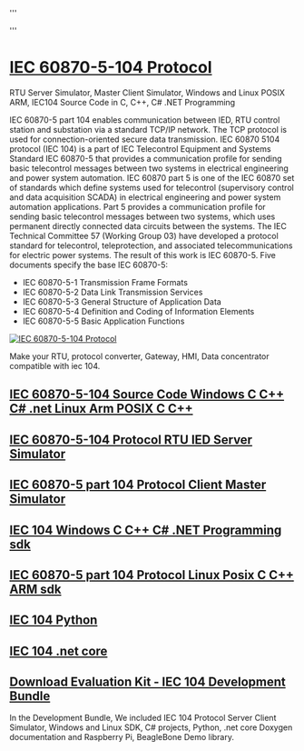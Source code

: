 '''
<script type="application/ld+json">
{
  "@context" : "http://schema.org",
  "@type" : "Product",
  "brand": {
        "@type": "Brand",
        "name": "IEC 60870-5-104 Protocol"
      },
  "name" : "IEC 60870-5-104 Protocol",
  "sku": "IEC-60870-5-104-Protocol",
  "mpn": "IEC-60870-5-104-Protocol",
  "logo" : "https://www.freyrscada.com/images/iec-104-main-151x154.png",
  "image": [
        "https://www.freyrscada.com/images/iec-104-main-1x1.jpg",
        "https://www.freyrscada.com/images/iec-104-main-4x3.jpg",
        "https://www.freyrscada.com/images/iec-104-main-16x9.jpg"
       ],
  "description" : "IEC 60870-5-104 protocol Server RTU IED Master Client simulator, Source Code Library, stack, Driver for Windows Linux C C++ C#.NET Programming",
  "url" : "https://iec-60870-5-104-protocol.readthedocs.io/",
  "offers" : {
    "@type" : "Offer",
    "url" : "https://iec-60870-5-104-protocol.readthedocs.io/",
    "priceCurrency": "USD",
    "price" : "1500",
    "priceValidUntil": "2026-12-31",
    "availability": "https://schema.org/InStock",
    "itemCondition": "https://schema.org/NewCondition",
    "hasMerchantReturnPolicy": {
        "value": false
      },
     "shippingDetails": {
        "type": "FreeShipping",
        "price": "0"
      }
  },
  
  "aggregateRating": {
    "@type": "AggregateRating",
    "ratingValue": "5",
    "ratingCount": "126",
	"reviewCount": "89"
  },
  
  "review" : {
    "@type" : "Review",
    "author" : {
      "@type" : "Person",
      "name" : "Panasonic Singapore"
    },
    "reviewRating" : {
      "@type" : "Rating",
      "ratingValue" : "96",
      "bestRating" : "100",
      "worstRating" : "88"
    },
    "reviewBody" : "Best IEC 60870-5-104 Protocol solution easy to integrate with our RTU products"
  }
}
</script> 
'''

# [IEC 60870-5-104 Protocol](http://www.freyrscada.com/iec-60870-5-104.php)



RTU Server Simulator, Master Client Simulator, Windows and Linux POSIX ARM, IEC104 Source Code in C, C++, C# .NET Programming

IEC 60870-5 part 104 enables communication between IED, RTU control station and substation via a standard TCP/IP network. 
The TCP protocol is used for connection-oriented secure data transmission.
IEC 60870 5104 protocol (IEC 104) is a part of IEC Telecontrol Equipment and Systems Standard IEC 60870-5 that provides a communication profile for sending basic telecontrol messages between two systems in electrical engineering and power system automation.
IEC 60870 part 5 is one of the IEC 60870 set of standards which define systems used for telecontrol (supervisory control and data acquisition SCADA) in electrical engineering and power system automation applications. 
Part 5 provides a communication profile for sending basic telecontrol messages between two systems, which uses permanent directly connected data circuits between the systems. The IEC Technical Committee 57 (Working Group 03) have developed a protocol standard for telecontrol, teleprotection, and associated telecommunications for electric power systems. 
The result of this work is IEC 60870-5. Five documents specify the base IEC 60870-5:

- IEC 60870-5-1 Transmission Frame Formats
- IEC 60870-5-2 Data Link Transmission Services
- IEC 60870-5-3 General Structure of Application Data
- IEC 60870-5-4 Definition and Coding of Information Elements
- IEC 60870-5-5 Basic Application Functions

[![IEC 60870-5-104 Protocol](https://www.freyrscada.com/images/104w320x220.jpg)](http://www.freyrscada.com/iec-60870-5-104.php)

Make your RTU, protocol converter, Gateway, HMI, Data concentrator compatible with iec 104.

## [IEC 60870-5-104 Source Code Windows C C++ C# .net Linux Arm POSIX C C++](http://www.freyrscada.com/iec-60870-5-104-Source-Code-Library.html)

## [IEC 60870-5-104 Protocol RTU IED Server Simulator](http://www.freyrscada.com/iec-60870-5-104-Server-Simulator.php)

## [IEC 60870-5 part 104 Protocol Client Master Simulator](http://www.freyrscada.com/iec-60870-5-104-Client-Simulator.php)

## [IEC 104 Windows C C++ C# .NET Programming sdk](http://www.freyrscada.com/iec-60870-5-104-Windows-Software-Development-Kit(SDK).php)

## [IEC 60870-5 part 104 Protocol Linux Posix C C++ ARM sdk](http://www.freyrscada.com/iec-60870-5-104-Linux-Software-Development-Kit(SDK).php)

## [IEC 104 Python](http://www.freyrscada.com/iec-60870-5-104-python.php)

## [IEC 104 .net core](http://www.freyrscada.com/iec-60870-5-104-netcore-windows-linux.php)



## [Download Evaluation Kit - IEC 104 Development Bundle](http://www.freyrscada.com/iec-60870-5-104.php#Download-IEC60870-5-104-Development-Bundle)

In the Development Bundle, We included IEC 104 Protocol Server  Client Simulator, Windows and Linux SDK, C# projects, Python, .net core Doxygen documentation and Raspberry Pi, BeagleBone Demo library.

